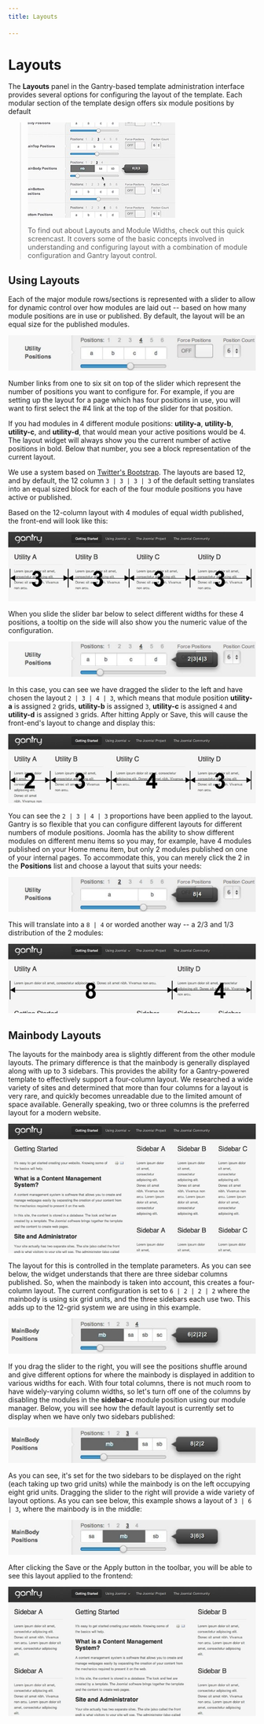```yaml
---
title: Layouts

---
```


Layouts
=======
The **Layouts** panel in the Gantry-based template administration interface provides several options for configuring the layout of the template. Each modular section of the template design offers six module positions by default

> [![](../assets/g4-module-widths.jpg)](http://youtube.com/embed/5sGujOho7cM)
>
> To find out about Layouts and Module Widths, check out this quick screencast. It covers some of the basic concepts involved in understanding and configuring layout with a combination of module configuration and Gantry layout control.


Using Layouts
-------------
Each of the major module rows/sections is represented with a slider to allow for dynamic control over how modules are laid out -- based on how many module positions are in use or published. By default, the layout will be an equal size for the published modules.

![](assets/layouts-utility1.jpg)

Number links from one to six sit on top of the slider which represent the number of positions you want to configure for. For example, if you are setting up the layout for a page which has four positions in use, you will want to first select the #4 link at the top of the slider for that position.

If you had modules in 4 different module positions: **utility-a**, **utility-b**, **utility-c**, and **utility-d**, that would mean your active positions would be 4. The layout widget will always show you the current number of active positions in bold. Below that number, you see a block representation of the current layout.

We use a system based on [Twitter's Bootstrap](http://twitter.github.com/bootstrap/). The layouts are based 12, and by default, the 12 column `3 | 3 | 3 | 3` of the default setting translates into an equal sized block for each of the four module positions you have active or published.

Based on the 12-column layout with 4 modules of equal width published, the front-end will look like this:

![](assets/layouts-utility-example1.jpg)

When you slide the slider bar below to select different widths for these 4 positions, a tooltip on the side will also show you the numeric value of the configuration.

![](assets/layouts-utility2.jpg)

In this case, you can see we have dragged the slider to the left and have chosen the layout `2 | 3 | 4 | 3`, which means that module position **utility-a** is assigned `2` grids, **utility-b** is assigned `3`, **utility-c** is assigned `4` and **utility-d** is assigned `3` grids. After hitting Apply or Save, this will cause the front-end's layout to change and display this:

![](assets/layouts-utility-example2.jpg)

You can see the `2 | 3 | 4 | 3` proportions have been applied to the layout. Gantry is so flexible that you can configure different layouts for different numbers of module positions. Joomla has the ability to show different modules on different menu items so you may, for example, have 4 modules published on your Home menu item, but only 2 modules published on one of your internal pages. To accommodate this, you can merely click the 2 in the **Positions** list and choose a layout that suits your needs:

![](assets/layouts-utility3.jpg)

This will translate into a `8 | 4` or worded another way -- a 2/3 and 1/3 distribution of the 2 modules:

![](assets/layouts-utility-example3.jpg)


Mainbody Layouts
----------------
The layouts for the mainbody area is slightly different from the other module layouts. The primary difference is that the mainbody is generally displayed along with up to 3 sidebars. This provides the ability for a Gantry-powered template to effectively support a four-column layout. We researched a wide variety of sites and determined that more than four columns for a layout is very rare, and quickly becomes unreadable due to the limited amount of space available. Generally speaking, two or three columns is the preferred layout for a modern website.

![](assets/layouts-mb-example1.jpg)

The layout for this is controlled in the template parameters. As you can see below, the widget understands that there are three sidebar columns published. So, when the mainbody is taken into account, this creates a four-column layout. The current configuration is set to `6 | 2 | 2 | 2` where the mainbody is using six grid units, and the three sidebars each use two. This adds up to the 12-grid system we are using in this example.

![](assets/layouts-mb1.jpg)

If you drag the slider to the right, you will see the positions shuffle around and give different options for where the mainbody is displayed in addition to various widths for each. With four total columns, there is not much room to have widely-varying column widths, so let's turn off one of the columns by disabling the modules in the **sidebar-c** module position using our module manager. Below, you will see how the default layout is currently set to display when we have only two sidebars published:

![](assets/layouts-mb2.jpg)

As you can see, it's set for the two sidebars to be displayed on the right (each taking up two grid units) while the mainbody is on the left occupying eight grid units. Dragging the slider to the right will provide a wide variety of layout options. As you can see below, this example shows a layout of `3 | 6 | 3`, where the mainbody is in the middle:

![](assets/layouts-mb3.jpg)

After clicking the Save or the Apply button in the toolbar, you will be able to see this layout applied to the frontend:

![](assets/layouts-mb-example2.jpg)
